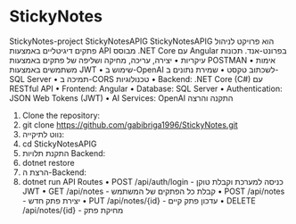 # StickyNotes
StickyNotes-project
StickyNotesAPIG
 StickyNotesAPIG הוא פרויקט לניהול פתקים דיגיטליים באמצעות API מבוסס .NET Core עם   Angular בפרונט-אנד.
תכונות עיקריות
•	יצירה, עריכה, מחיקה ושליפה של פתקים באמצעות POSTMAN
•	אימות משתמשים באמצעות JWT 
•	שימוש ב-OpenAI לשכתוב טקסט
•	שמירת נתונים ב-SQL Server
•	תמיכה ב-CORS
טכנולוגיות
•	Backend: .NET Core (C#) עם  RESTful API
•	Frontend: Angular
•	Database: SQL Server
•	Authentication: JSON Web Tokens (JWT)
•	AI Services: OpenAI
התקנה והרצה
1.	Clone the repository: 
2.	git clone https://github.com/gabibriga1996/StickyNotes.git
3.	נווט לתיקייה: 
4.	cd StickyNotesAPIG
5.	התקנת תלויות Backend: 
6.	dotnet restore
7.	הרצת ה-Backend: 
8.	dotnet run
API Routes
•	 POST /api/auth/login - כניסה למערכת וקבלת טוקן JWT
•	 GET /api/notes - קבלת כל הפתקים של המשתמש
•	 POST /api/notes - יצירת פתק חדש
•	 PUT /api/notes/{id} - עדכון פתק קיים
•	 DELETE /api/notes/{id} - מחיקת פתק

